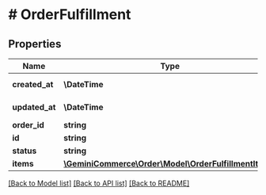 # # OrderFulfillment


## Properties


Name | Type | Description | Notes
------------ | ------------- | ------------- | -------------
**created_at**| **\DateTime** |   | [optional] [readonly]
**updated_at**| **\DateTime** |   | [optional] [readonly]
**order_id**| **string** |   | [optional]
**id**| **string** |   | [optional]
**status**| **string** |   | [optional]
**items**| [**\GeminiCommerce\Order\Model\OrderFulfillmentItem[]**](OrderFulfillmentItem.md) |   | [optional]


[[Back to Model list]](../../README.md#models) [[Back to API list]](../../README.md#endpoints) [[Back to README]](../../README.md)